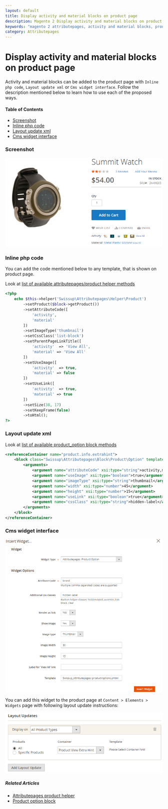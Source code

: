 ```yaml
---
layout: default
title: Display activity and material blocks on product page
description: Magento 2 Display activity and material blocks on product page
keywords: "magento 2 attributepages, activity and material blocks, product page"
category: Attributepages
---
```


# Display activity and material blocks on product page

Activity and material blocks can be added to the product page with `Inline php code`,
`Layout update xml` or `Cms widget interface`. Follow the description mentioned
below to learn how to use each of the proposed ways.

#### Table of Contents

- [Screenshot](#screenshot)
- [Inline php code](#inline-php-code)
- [Layout update xml](#layout-update-xml)
- [Cms widget interface](#cms-widget-interface)

### Screenshot

![activity and material blocks on product page](/images/m2/attributepages/use-cases/activity_and_material_blocks_on_product_page.png)

### Inline php code

You can add the code mentioned below to any template, that is shown on product page.

Look at [list of available attributepages/product helper methods][product_helper_methods]

```php
<?php
    echo $this->helper('Swissup\Attributepages\Helper\Product')
        ->setProduct($block->getProduct())
        ->setAttributeCode([
            'activity',
            'material'
        ])
        ->setImageType('thumbnail')
        ->setCssClass('list-block')
        ->setParentPageLinkTitle([
            'activity'  => 'View All',
            'material' => 'View All'
        ])
        ->setUseImage([
            'activity'  => true,
            'material' => false
        ])
        ->setUseLink([
            'activity'  => true,
            'material' => true
        ])
        ->setSize(38, 17)
        ->setKeepFrame(false)
        ->toHtml();
?>
```

### Layout update xml

Look at [list of available product_option block methods][product_option_block_methods]

```xml
<referenceContainer name="product.info.extrahint">
    <block class="Swissup\Attributepages\Block\Product\Option" template="Swissup_Attributepages::product/options.phtml" name="attributepage_activity_material">
        <arguments>
            <argument name="attributeCode" xsi:type="string">activity,material</argument>
            <argument name="useImage" xsi:type="boolean">true</argument>
            <argument name="imageType" xsi:type="string">thumbnail</argument>
            <argument name="width" xsi:type="number">45</argument>
            <argument name="height" xsi:type="number">15</argument>
            <argument name="useLink" xsi:type="boolean">true</argument>
            <argument name="cssClass" xsi:type="string">hidden-label</argument>
        </arguments>
    </block>
</referenceContainer>
```

### Cms widget interface

![Widget popup](/images/m2/attributepages/widgets-and-blocks/widget.png)

You can add this widget to the product page at `Content > Elements > Widgets` page with
following layout update instructions:

![Layout update instructions](/images/m2/attributepages/widgets-and-blocks/cms_widget_layout_updates.png)

##### Related Articles
- [Attributepages product helper][product_helper]
- [Product option block][product_option_block]

[product_helper]: /m2/extensions/attributepages/widgets-and-blocks/product-option-helper/ "'attributepages/product' helper"
[product_helper_methods]: /m2/extensions/attributepages/widgets-and-blocks/product-option-helper/#helper-methods "List of available 'attributepages/product' helper methods"
[product_option_block]: /m2/extensions/attributepages/widgets-and-blocks/product-option-block/ "'Product option' block"
[product_option_block_methods]: /m2/extensions/attributepages/widgets-and-blocks/product-option-block/#block-methods "List of available 'Product option' methods"

